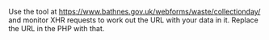 Use the tool at https://www.bathnes.gov.uk/webforms/waste/collectionday/ and monitor XHR requests to work out the URL with your data in it. Replace the URL in the PHP with that.
